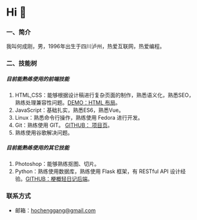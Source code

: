 # Hi 👋

### 一、简介
我叫何成刚，男，1996年出生于四川泸州，热爱互联网，热爱编程。

### 二、技能树

##### 目前能熟练使用的前端技能
1. HTML,CSS：能够根据设计稿进行复杂页面的制作，熟悉语义化，熟悉SEO，熟练处理兼容性问题。[DEMO：HTML 布局](https://hochenggang.github.io/2018_baidu_ife/12-15-rebuild/12-15.html)。
2. JavaScript：基础扎实，熟悉ES6，熟悉Vue。
3. Linux：熟悉命令行操作，熟练使用 Fedora 进行开发。
4. Git：熟练使用 GIT。 [GITHUB： 项目页](https://github.com/hochenggang?tab=repositories)。
5. 熟练使用谷歌解决问题。

##### 目前能熟练使用的其它技能
1. Photoshop：能够熟练抠图、切片。
2. Python：熟练使用数据库，熟练使用 Flask 框架，有 RESTful API 设计经验。[GITHUB：梗概轻日记后端](https://github.com/hochenggang/genGai-backend)。

### 联系方式
- 邮箱：hochenggang@gmail.com
